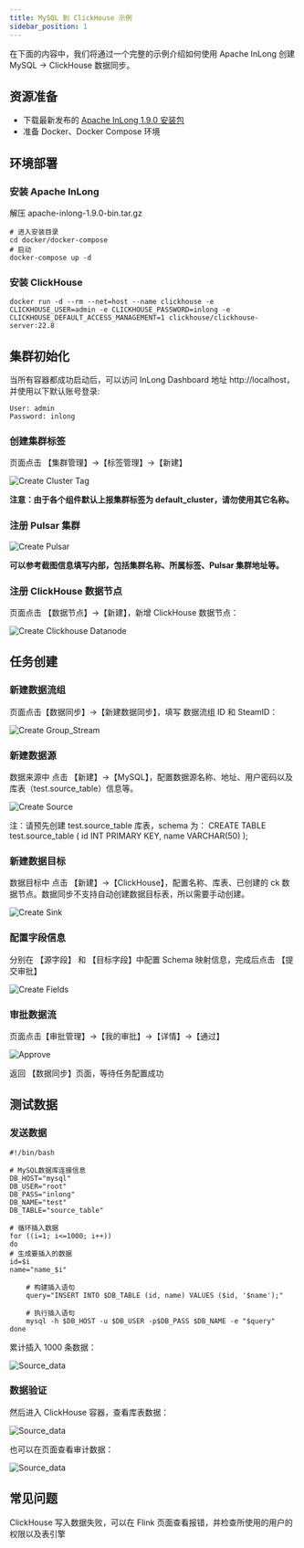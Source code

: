 ```yaml
---
title: MySQL 到 ClickHouse 示例
sidebar_position: 1
---
```


在下面的内容中，我们将通过一个完整的示例介绍如何使用 Apache InLong 创建 MySQL -> ClickHouse 数据同步。

## 资源准备

- 下载最新发布的 [Apache InLong 1.9.0 安装包](https://downloads.apache.org/inlong/1.9.0/apache-inlong-1.9.0-bin.tar.gz)
- 准备 Docker、Docker Compose 环境

## 环境部署
### 安装 Apache InLong

解压 apache-inlong-1.9.0-bin.tar.gz

``` shell
# 进入安装目录
cd docker/docker-compose
# 启动
docker-compose up -d
```

### 安装 ClickHouse
```shell
docker run -d --rm --net=host --name clickhouse -e CLICKHOUSE_USER=admin -e CLICKHOUSE_PASSWORD=inlong -e CLICKHOUSE_DEFAULT_ACCESS_MANAGEMENT=1 clickhouse/clickhouse-server:22.8
```

## 集群初始化
当所有容器都成功启动后，可以访问 InLong Dashboard 地址 http://localhost，并使用以下默认账号登录:
```
User: admin
Password: inlong
```
### 创建集群标签
页面点击 【集群管理】→【标签管理】→【新建】

![Create Cluster Tag](img/mysql_clickhouse/cluster_tag.png)

**注意：由于各个组件默认上报集群标签为 default_cluster，请勿使用其它名称。**

### 注册 Pulsar 集群

![Create Pulsar](img/mysql_clickhouse/pulsar.png)

**可以参考截图信息填写内部，包括集群名称、所属标签、Pulsar 集群地址等。**

### 注册 ClickHouse 数据节点

页面点击 【数据节点】→【新建】，新增 ClickHouse 数据节点：

![Create Clickhouse Datanode](img/mysql_clickhouse/clickhouse_datanode.png)

## 任务创建
### 新建数据流组

页面点击【数据同步】→【新建数据同步】，填写 数据流组 ID 和 SteamID：

![Create Group_Stream](img/mysql_clickhouse/group_stream.png)

### 新建数据源

数据来源中 点击 【新建】→【MySQL】，配置数据源名称、地址、用户密码以及库表（test.source_table）信息等。

![Create Source](img/mysql_clickhouse/source.png)

注：请预先创建 test.source_table 库表，schema 为： CREATE TABLE test.source_table ( id INT PRIMARY KEY, name VARCHAR(50) );

### 新建数据目标

数据目标中 点击 【新建】→【ClickHouse】，配置名称、库表、已创建的 ck 数据节点。数据同步不支持自动创建数据目标表，所以需要手动创建。

![Create Sink](img/mysql_clickhouse/sink.png)

### 配置字段信息

分别在 【源字段】 和 【目标字段】中配置 Schema 映射信息，完成后点击 【提交审批】

![Create Fields](img/mysql_clickhouse/sink_fields.png)

### 审批数据流

页面点击【审批管理】->【我的审批】->【详情】->【通过】

![Approve](img/mysql_clickhouse/approve.png)

返回 【数据同步】页面，等待任务配置成功

## 测试数据
### 发送数据

```shell
#!/bin/bash

# MySQL数据库连接信息
DB_HOST="mysql"
DB_USER="root"
DB_PASS="inlong"
DB_NAME="test"
DB_TABLE="source_table"

# 循环插入数据
for ((i=1; i<=1000; i++))
do
# 生成要插入的数据
id=$i
name="name_$i"

    # 构建插入语句
    query="INSERT INTO $DB_TABLE (id, name) VALUES ($id, '$name');"

    # 执行插入语句
    mysql -h $DB_HOST -u $DB_USER -p$DB_PASS $DB_NAME -e "$query"
done
```

累计插入 1000 条数据：

![Source_data](img/mysql_clickhouse/source_data.png)

### 数据验证

然后进入 ClickHouse 容器，查看库表数据：

![Source_data](img/mysql_clickhouse/sink_data.png)

也可以在页面查看审计数据：

![Source_data](img/mysql_clickhouse/audit.png)

## 常见问题
ClickHouse 写入数据失败，可以在 Flink 页面查看报错，并检查所使用的用户的权限以及表引擎